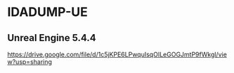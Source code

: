 # IDADUMP-UE

## Unreal Engine 5.4.4
https://drive.google.com/file/d/1c5jKPE6LPwquIsqOILeGOGJmtP9fWkgl/view?usp=sharing
